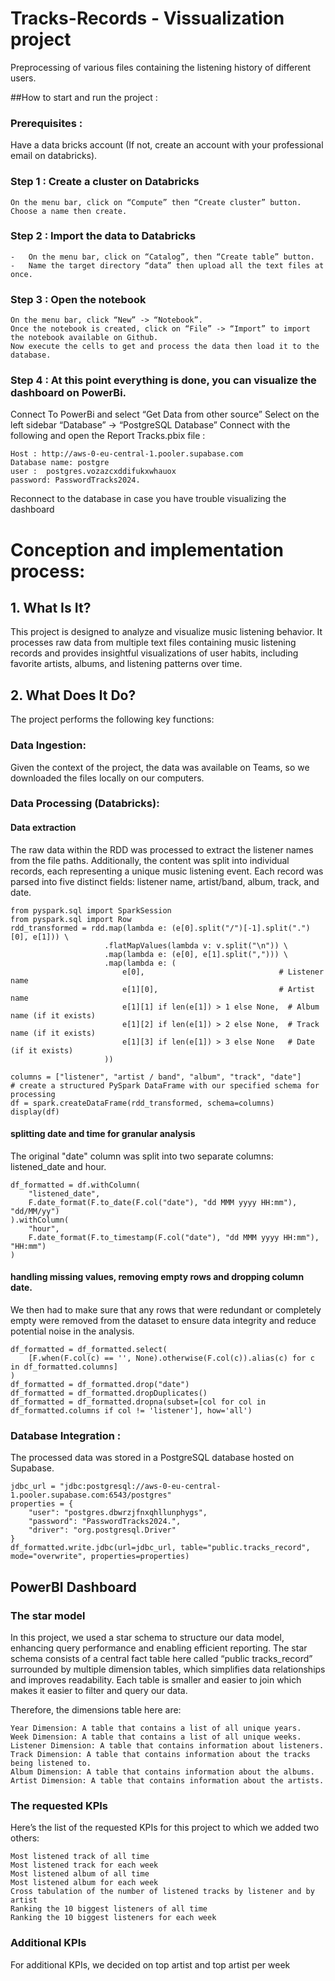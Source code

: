 # Tracks-Records -  Vissualization project
Preprocessing of various files containing the listening history of different users.

##How to start and run the project :

### Prerequisites : 
Have a data bricks account (If not, create an account with your professional email on databricks).
### Step 1 : Create a cluster on Databricks
	On the menu bar, click on “Compute” then “Create cluster” button.
	Choose a name then create.
### Step 2 : Import the data to Databricks
	-   On the menu bar, click on “Catalog”, then “Create table” button.
	-   Name the target directory “data” then upload all the text files at once.
### Step 3 : Open the notebook
    On the menu bar, click “New” -> “Notebook”.
    Once the notebook is created, click on “File” -> “Import” to import the notebook available on Github.
    Now execute the cells to get and process the data then load it to the database.
### Step 4 : At this point everything is done, you can visualize the dashboard on PowerBi.
Connect To PowerBi and select “Get Data from other source”
Select on the left sidebar “Database” -> “PostgreSQL Database”
Connect with the following and open the Report Tracks.pbix file :

	Host : http://aws-0-eu-central-1.pooler.supabase.com
	Database name: postgre
	user :  postgres.vozazcxddifukxwhauox
	password: PasswordTracks2024.
Reconnect to the database in case you have trouble visualizing the dashboard

# Conception and implementation process:
## 1. What Is It?
This project is designed to analyze and visualize music listening behavior. It processes raw data from multiple text files containing music listening records and provides insightful visualizations of user habits, including favorite artists, albums, and listening patterns over time. 

## 2. What Does It Do?

The project performs the following key functions:

### Data Ingestion: 
Given the context of the project, the data was available on Teams, so we downloaded the files locally on our computers.
### Data Processing (Databricks): 
#### Data extraction
The raw data within the RDD was processed to extract the listener names from the file paths. Additionally, the content was split into individual records, each representing a unique music listening event. Each record was parsed into five distinct fields: listener name, artist/band, album, track, and date.

	from pyspark.sql import SparkSession
	from pyspark.sql import Row
	rdd_transformed = rdd.map(lambda e: (e[0].split("/")[-1].split(".")[0], e[1])) \
	                     .flatMapValues(lambda v: v.split("\n")) \
	                     .map(lambda e: (e[0], e[1].split(","))) \
	                     .map(lambda e: (
	                         e[0],                              # Listener name
	                         e[1][0],                           # Artist name
	                         e[1][1] if len(e[1]) > 1 else None,  # Album name (if it exists)
	                         e[1][2] if len(e[1]) > 2 else None,  # Track name (if it exists)
	                         e[1][3] if len(e[1]) > 3 else None   # Date (if it exists)
	                     ))
	
	columns = ["listener", "artist / band", "album", "track", "date"]
	# create a structured PySpark DataFrame with our specified schema for processing
	df = spark.createDataFrame(rdd_transformed, schema=columns) 
	display(df)
#### splitting date and time for granular analysis
The original "date" column was split into two separate columns: listened_date and hour.

	df_formatted = df.withColumn(
	    "listened_date",
	    F.date_format(F.to_date(F.col("date"), "dd MMM yyyy HH:mm"), "dd/MM/yy") 
	).withColumn(
	    "hour",
	    F.date_format(F.to_timestamp(F.col("date"), "dd MMM yyyy HH:mm"), "HH:mm") 
	)
#### handling missing values, removing empty rows and dropping column date.
We then had to make sure that any rows that were redundant or completely empty were removed from the dataset to ensure data integrity and reduce potential noise in the analysis.

	df_formatted = df_formatted.select(
	    [F.when(F.col(c) == '', None).otherwise(F.col(c)).alias(c) for c in df_formatted.columns]
	)
 	df_formatted = df_formatted.drop("date")
  	df_formatted = df_formatted.dropDuplicates()
   	df_formatted = df_formatted.dropna(subset=[col for col in df_formatted.columns if col != 'listener'], how='all')

### Database Integration :
The processed data was stored in a PostgreSQL database hosted on Supabase.

	jdbc_url = "jdbc:postgresql://aws-0-eu-central-1.pooler.supabase.com:6543/postgres"
	properties = {
	    "user": "postgres.dbwrzjfnxqhllunphygs",
	    "password": "PasswordTracks2024.",
	    "driver": "org.postgresql.Driver"
	}
	df_formatted.write.jdbc(url=jdbc_url, table="public.tracks_record", mode="overwrite", properties=properties)
## PowerBI Dashboard
### The star model
In this project, we used a star schema to structure our data model, enhancing query performance and enabling efficient reporting. The star schema consists of a central fact table here called “public tracks_record” surrounded by multiple dimension tables, which simplifies data relationships and improves readability. Each table is smaller and easier to join which makes it easier to filter and query our data.

Therefore, the dimensions table here are:

	Year Dimension: A table that contains a list of all unique years. 
	Week Dimension: A table that contains a list of all unique weeks.  
	Listener Dimension: A table that contains information about listeners. 
	Track Dimension: A table that contains information about the tracks being listened to.
	Album Dimension: A table that contains information about the albums.
	Artist Dimension: A table that contains information about the artists.

### The requested KPIs
Here’s the list of the requested KPIs for this project to which we added two others:

	Most listened track of all time
	Most listened track for each week
	Most listened album of all time
	Most listened album for each week
	Cross tabulation of the number of listened tracks by listener and by artist
	Ranking the 10 biggest listeners of all time
	Ranking the 10 biggest listeners for each week

### Additional KPIs
For additional KPIs, we decided on top artist and top artist per week
